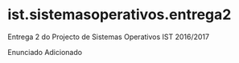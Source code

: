 # ist.sistemasoperativos.entrega2

Entrega 2 do Projecto de Sistemas Operativos 
IST 2016/2017

Enunciado Adicionado
